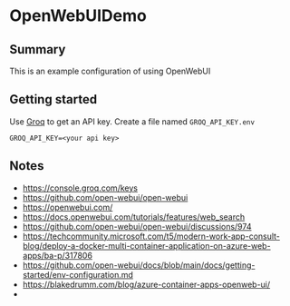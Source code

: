 # OpenWebUIDemo

## Summary

This is an example configuration of using OpenWebUI

## Getting started

Use [Groq](https://console.groq.com/keys) to get an API key.  Create a file named `GROQ_API_KEY.env`

```GROQ_API_KEY.env
GROQ_API_KEY=<your api key>
```

## Notes

- https://console.groq.com/keys
- https://github.com/open-webui/open-webui
- https://openwebui.com/
- https://docs.openwebui.com/tutorials/features/web_search
- https://github.com/open-webui/open-webui/discussions/974
- https://techcommunity.microsoft.com/t5/modern-work-app-consult-blog/deploy-a-docker-multi-container-application-on-azure-web-apps/ba-p/317806
- https://github.com/open-webui/docs/blob/main/docs/getting-started/env-configuration.md
- https://blakedrumm.com/blog/azure-container-apps-openweb-ui/
- 